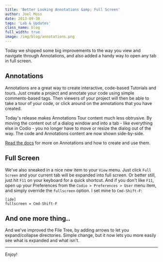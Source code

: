 ```yaml
---
title: 'Better Looking Annotations &amp; Full Screen'
author: Joel Moss
date: 2013-09-30
tags: 'Lab & Updates'
class_name: blog
full_width: true
image: /img/blog/annotations.png
---
```


Today we shipped some big improvements to the way you view and navigate through Annotations, and also added a handy way to open any tab in full screen.

## Annotations

Annotations are a great way to create interactive, code-based Tutorials and tours. Just create a project and annotate your code using simple comments-based tags. Then viewers of your project will then be able to take a tour of your code, or click around on the annotations that you have created.

Today's release makes Annotations Tour content much less obtrusive. By moving the content out of a dialog window and into a tab - like everything else in Codio - you no longer have to move or resize the dialog out of the way. The code and Annotations content are now shown side-by-side.

[Read the docs](/docs/annotations) for more on Annotations and how to create and use them.

## Full Screen

We've also sneaked in a nice new item to your `View` menu. Just click `Full Screen` and your current tab will be expanded into full screen. Or better still, just hit `F11` on your keyboard for a quick shortcut. And if you don't like `F11`, open up your Preferences from the `Codio > Preferences > User` menu item, and simply override the `fullscreen` option. I set mine to `Cmd-Shift-F`:

```
[ide]
fullscreen = Cmd-Shift-F
```

## And one more thing..

And we've improved the File Tree, by adding arrows to let you expand/collapse directories. Simple change, but it now lets you more easily see what is expanded and what isn't.

---

Enjoy!